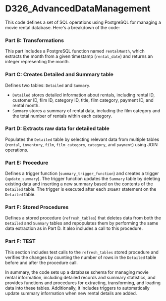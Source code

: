 # D326_AdvancedDataManagement
This code defines a set of SQL operations using PostgreSQL for managing a movie rental database. Here's a breakdown of the code:

### Part B: Transformations
This part includes a PostgreSQL function named `rentalMonth`, which extracts the month from a given timestamp (`rental_date`) and returns an integer representing the month.

### Part C: Creates Detailed and Summary table
Defines two tables: `Detailed` and `Summary`. 
- `Detailed` stores detailed information about rentals, including rental ID, customer ID, film ID, category ID, title, film category, payment ID, and rental month.
- `Summary` stores a summary of rental data, including the film category and the total number of rentals within each category.

### Part D: Extracts raw data for detailed table
Populates the `Detailed` table by selecting relevant data from multiple tables (`rental`, `inventory`, `film`, `film_category`, `category`, and `payment`) using JOIN operations.

### Part E: Procedure
Defines a trigger function (`summary_trigger_function`) and creates a trigger (`update_summary`). The trigger function updates the `Summary` table by deleting existing data and inserting a new summary based on the contents of the `Detailed` table. The trigger is executed after each `INSERT` statement on the `Detailed` table.

### Part F: Stored Procedures
Defines a stored procedure (`refresh_tables`) that deletes data from both the `Detailed` and `Summary` tables and repopulates them by performing the same data extraction as in Part D. It also includes a call to this procedure.

### Part F: TEST
This section includes test calls to the `refresh_tables` stored procedure and verifies the changes by counting the number of rows in the `Detailed` table before and after the procedure call.

In summary, the code sets up a database schema for managing movie rental information, including detailed records and summary statistics, and provides functions and procedures for extracting, transforming, and loading data into these tables. Additionally, it includes triggers to automatically update summary information when new rental details are added.
